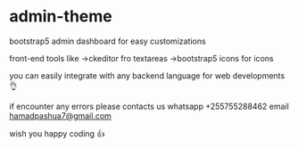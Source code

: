 # admin-theme
bootstrap5 admin dashboard for easy customizations

front-end tools like
->ckeditor fro textareas
->bootstrap5 icons for icons

you can easily integrate with any backend language for web developments 👌

if encounter any errors please contacts us
whatsapp +255755288462
email hamadpashua7@gmail.com

wish you happy coding 👍
